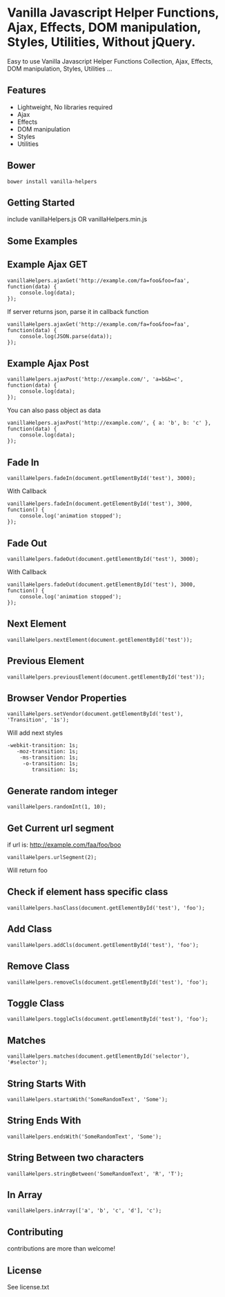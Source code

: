 # Vanilla Javascript Helper Functions, Ajax, Effects, DOM manipulation, Styles, Utilities, Without jQuery. 

Easy to use Vanilla Javascript Helper Functions Collection, Ajax, Effects, DOM manipulation, Styles, Utilities ...

## Features

- Lightweight, No libraries required
- Ajax
- Effects
- DOM manipulation 
- Styles
- Utilities

## Bower

````
bower install vanilla-helpers
````

## Getting Started

include vanillaHelpers.js OR vanillaHelpers.min.js


## Some Examples


## Example Ajax GET

````
vanillaHelpers.ajaxGet('http://example.com/fa=foo&foo=faa', function(data) {
	console.log(data);
});
````

If server returns json, parse it in callback function

````
vanillaHelpers.ajaxGet('http://example.com/fa=foo&foo=faa', function(data) {
	console.log(JSON.parse(data));
});
````

## Example Ajax Post

````
vanillaHelpers.ajaxPost('http://example.com/', 'a=b&b=c', function(data) {
	console.log(data);
});
````

You can also pass object as data

````
vanillaHelpers.ajaxPost('http://example.com/', { a: 'b', b: 'c' }, function(data) {
	console.log(data);
});
````

## Fade In

````
vanillaHelpers.fadeIn(document.getElementById('test'), 3000);

````

With Callback

````
vanillaHelpers.fadeIn(document.getElementById('test'), 3000, function() {
	console.log('animation stopped');
});

````

## Fade Out

````
vanillaHelpers.fadeOut(document.getElementById('test'), 3000);

````

With Callback

````
vanillaHelpers.fadeOut(document.getElementById('test'), 3000, function() {
	console.log('animation stopped');
});

````

## Next Element

````
vanillaHelpers.nextElement(document.getElementById('test'));
````

## Previous Element

````
vanillaHelpers.previousElement(document.getElementById('test'));
````

## Browser Vendor Properties

````
vanillaHelpers.setVendor(document.getElementById('test'), 'Transition', '1s');

````

Will add next styles

````
-webkit-transition: 1s;
   -moz-transition: 1s;
    -ms-transition: 1s;
     -o-transition: 1s;
        transition: 1s;
````

## Generate random integer

````
vanillaHelpers.randomInt(1, 10);
````

## Get Current url segment

if url is: http://example.com/faa/foo/boo

````
vanillaHelpers.urlSegment(2);
````

Will return foo

## Check if element hass specific class

````
vanillaHelpers.hasClass(document.getElementById('test'), 'foo');
````

## Add Class

````
vanillaHelpers.addCls(document.getElementById('test'), 'foo');
````

## Remove Class

````
vanillaHelpers.removeCls(document.getElementById('test'), 'foo');
````

## Toggle Class

````
vanillaHelpers.toggleCls(document.getElementById('test'), 'foo');
````

## Matches

````
vanillaHelpers.matches(document.getElementById('selector'), '#selector');
````

## String Starts With

````
vanillaHelpers.startsWith('SomeRandomText', 'Some');
````

## String Ends With

````
vanillaHelpers.endsWith('SomeRandomText', 'Some');
````

## String Between two characters

````
vanillaHelpers.stringBetween('SomeRandomText', 'R', 'T');
````

## In Array

````
vanillaHelpers.inArray(['a', 'b', 'c', 'd'], 'c');
````

## Contributing

contributions are more than welcome!

## License

See license.txt